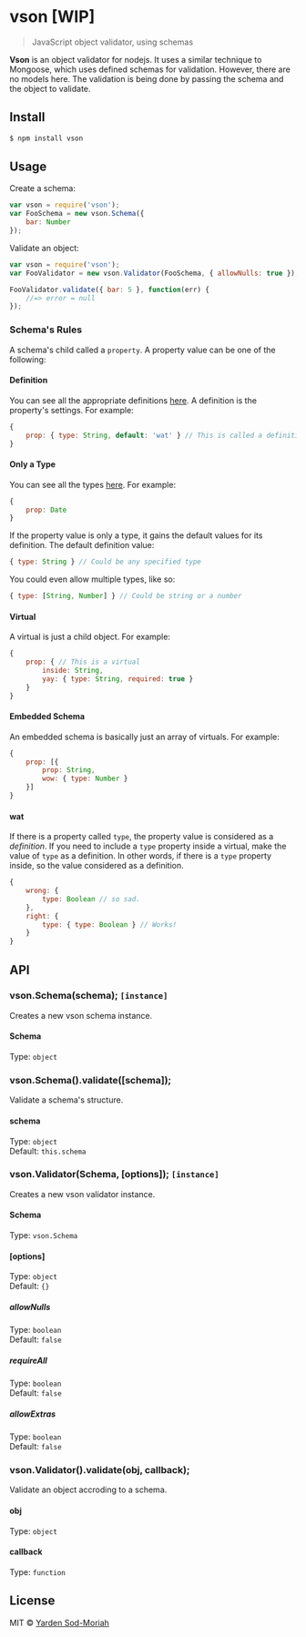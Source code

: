 # vson [WIP]
> JavaScript object validator, using schemas

**Vson** is an object validator for nodejs. It uses
a similar technique to Mongoose, which uses defined schemas for validation. However,
there are no models here. The validation is being done by passing the schema
and the object to validate.

## Install

```bash
$ npm install vson
```

## Usage
Create a schema:
```javascript
var vson = require('vson');
var FooSchema = new vson.Schema({
    bar: Number
});
```

Validate an object:
```javascript
var vson = require('vson');
var FooValidator = new vson.Validator(FooSchema, { allowNulls: true });

FooValidator.validate({ bar: 5 }, function(err) {
    //=> error = null
});
```

### Schema's Rules
A schema's child called a `property`. A property value can be one of the following:

#### Definition
You can see all the appropriate definitions [here](http://github.com/yardnsm/vson/blob/master/lib/defaults.js).
A definition is the property's settings. For example:
```javascript
{
    prop: { type: String, default: 'wat' } // This is called a definition
}
```

#### Only a Type
You can see all the types [here](http://github.com/yardnsm/vson/blob/master/lib/defaults.js).
For example:
```javascript
{
    prop: Date
}
```

If the property value is only a type, it gains the default values for
its definition. The default definition value:
```javascript
{ type: String } // Could be any specified type
```

You could even allow multiple types, like so:
```javascript
{ type: [String, Number] } // Could be string or a number
```

#### Virtual
A virtual is just a child object. For example:
```javascript
{
    prop: { // This is a virtual
        inside: String,
        yay: { type: String, required: true }
    }
}
```

#### Embedded Schema
An embedded schema is basically just an array of virtuals. For example:
```javascript
{
    prop: [{
        prop: String,
        wow: { type: Number }
    }]
}
```

#### wat
If there is a property called `type`, the property value is considered
as a *definition*. If you need to include a `type` property
inside a virtual, make the value of `type` as a definition. In other words, if there
is a `type` property inside, so the value considered as a definition.
```javascript
{
    wrong: {
        type: Boolean // so sad.
    },
    right: {
        type: { type: Boolean } // Works!
    }
}
```

## API

### vson.Schema(schema); `[instance]`
Creates a new vson schema instance.

#### Schema
Type: `object`


### vson.Schema().validate([schema]);
Validate a schema's structure.

#### schema
Type: `object`<br>
Default: `this.schema`


### vson.Validator(Schema, [options]); `[instance]`
Creates a new vson validator instance.

#### Schema
Type: `vson.Schema`

#### [options]
Type: `object`<br>
Default: `{}`

##### allowNulls
Type: `boolean`<br>
Default: `false`

##### requireAll
Type: `boolean`<br>
Default: `false`

##### allowExtras
Type: `boolean`<br>
Default: `false`

### vson.Validator().validate(obj, callback);
Validate an object accroding to a schema.

#### obj
Type: `object`

#### callback
Type: `function`

## License
MIT © [Yarden Sod-Moriah](http://yardnsm.net/)
